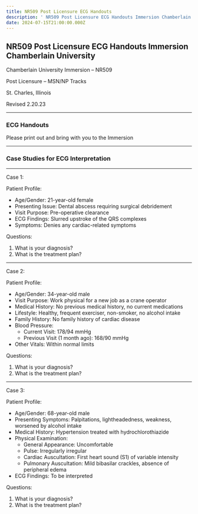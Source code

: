 ```yaml
---
title: NR509 Post Licensure ECG Handouts
description: ' NR509 Post Licensure ECG Handouts Immersion Chamberlain University '
date: 2024-07-15T21:00:00.000Z
---
```


## NR509 Post Licensure ECG Handouts Immersion Chamberlain University

Chamberlain University Immersion – NR509

Post Licensure – MSN/NP Tracks

St. Charles, Illinois

Revised 2.20.23

***

### ECG Handouts

Please print out and bring with you to the Immersion

***

### Case Studies for ECG Interpretation

***

Case 1:

Patient Profile:

* Age/Gender: 21-year-old female
* Presenting Issue: Dental abscess requiring surgical debridement
* Visit Purpose: Pre-operative clearance
* ECG Findings: Slurred upstroke of the QRS complexes
* Symptoms: Denies any cardiac-related symptoms

Questions:

1. What is your diagnosis?
2. What is the treatment plan?

***

Case 2:

Patient Profile:

* Age/Gender: 34-year-old male
* Visit Purpose: Work physical for a new job as a crane operator
* Medical History: No previous medical history, no current medications
* Lifestyle: Healthy, frequent exerciser, non-smoker, no alcohol intake
* Family History: No family history of cardiac disease
* Blood Pressure:
  * Current Visit: 178/94 mmHg
  * Previous Visit (1 month ago): 168/90 mmHg
* Other Vitals: Within normal limits

Questions:

1. What is your diagnosis?
2. What is the treatment plan?

***

Case 3:

Patient Profile:

* Age/Gender: 68-year-old male
* Presenting Symptoms: Palpitations, lightheadedness, weakness, worsened by alcohol intake
* Medical History: Hypertension treated with hydrochlorothiazide
* Physical Examination:
  * General Appearance: Uncomfortable
  * Pulse: Irregularly irregular
  * Cardiac Auscultation: First heart sound (S1) of variable intensity
  * Pulmonary Auscultation: Mild bibasilar crackles, absence of peripheral edema
* ECG Findings: To be interpreted

Questions:

1. What is your diagnosis?
2. What is the treatment plan?
